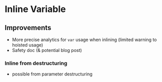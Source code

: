 # Inline Variable

## Improvements
* More precise analytics for `var` usage when inlining (limited warning to hoisted usage)
* Safety doc (& potential blog post)

### Inline from destructuring
* possible from parameter destructuring